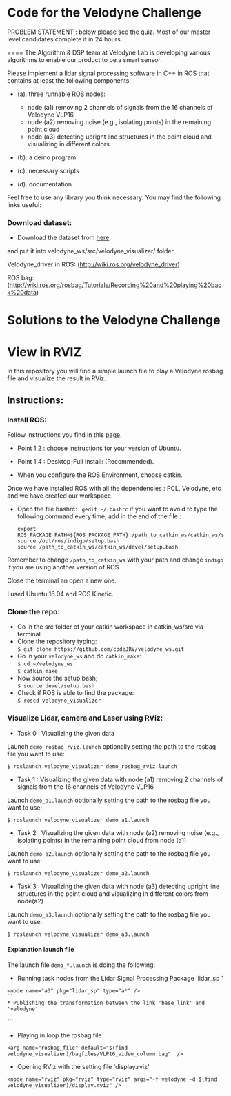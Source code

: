 # Code for the Velodyne Challenge

PROBLEM STATEMENT : below please see the quiz. Most of our master level candidates complete it in 24 hours.

====
The Algorithm & DSP team at Velodyne Lab is developing various algorithms to enable our product to be a smart sensor. 

Please implement a lidar signal processing software in C++ in ROS that contains at least the following components.
* (a). three runnable ROS nodes: 
  * node (a1) removing 2 channels of signals from the 16 channels of Velodyne VLP16 
  * node (a2) removing noise (e.g., isolating points) in the remaining point cloud 
  * node (a3) detecting upright line structures in the point cloud and visualizing in different colors
  
* (b). a demo program
* (c). necessary scripts
* (d). documentation

Feel free to use any library you think necessary. You may find the following links useful:

### Download dataset:
* Download the dataset from [here](https://velodyne-my.sharepoint.com/personal/ykim_velodyne_com/_layouts/15/guestaccess.aspx?docid=1bf125a78846d4bc8b99c05b8208f32cc&authkey=AZr5rkIbs6GziwT5oAoJBiA).

and put it into velodyne_ws/src/velodyne_visualizer/ folder

Velodyne_driver in ROS: (http://wiki.ros.org/velodyne_driver)
 
ROS bag: (http://wiki.ros.org/rosbag/Tutorials/Recording%20and%20playing%20back%20data)


# Solutions to the Velodyne Challenge

#  View in RVIZ

In this repository you will find a simple launch file to play a Velodyne rosbag file and visualize the result in RViz.

## Instructions:

### Install ROS:

Follow instructions you find in this <a href="http://wiki.ros.org/ROS/Installation" target="_parent">page</a>.

* Point 1.2 : choose instructions for your version of Ubuntu.

* Point 1.4 : Desktop-Full Install: (Recommended).

* When you configure the ROS Environment, choose catkin.


Once we have installed ROS with all the dependencies : PCL, Velodyne, etc and we have created our workspace.

* Open the file bashrc:
	` gedit ~/.bashrc`
if you want to avoid to type the following command every time, add in the end of the file :	
	
  ``` 
  export ROS_PACKAGE_PATH=${ROS_PACKAGE_PATH}:/path_to_catkin_ws/catkin_ws/src
  source /opt/ros/indigo/setup.bash
  source /path_to_catkin_ws/catkin_ws/devel/setup.bash
  ```
Remember to change `/path_to_catkin_ws` with your path and change `indigo` if you are using another version of ROS.

Close the terminal an open a new one.

I used Ubuntu 16.04 and ROS Kinetic.

### Clone the repo:
* Go in the src folder of your catkin workspace in catkin_ws/src via terminal   
* Clone the repository typing:   
  `$ git clone https://github.com/codeJRV/velodyne_ws.git`   
* Go in your `velodyne_ws` and do `catkin_make`:   
  `$ cd ~/velodyne_ws`   
  `$ catkin_make`   
* Now source the setup.bash;   
  `$ source devel/setup.bash`   
* Check if ROS is able to find the package:  
  `$ roscd velodyne_visualizer`  


### Visualize Lidar, camera and Laser using RViz:

* Task 0 : Visualizing the given data 

Launch `demo_rosbag_rviz.launch` optionally setting the path to the rosbag file you want to use:   
 ```
 $ roslaunch velodyne_visualizer demo_rosbag_rviz.launch
 ```
 
* Task 1 : Visualizing the given data with node (a1) removing 2 channels of signals from the 16 channels of Velodyne VLP16 
 
 Launch `demo_a1.launch` optionally setting the path to the rosbag file you want to use:   
 ```
 $ roslaunch velodyne_visualizer demo_a1.launch
 
 ```
 * Task 2 : Visualizing the given data with node (a2) removing noise (e.g., isolating points) in the remaining point cloud from node (a1)
 
 Launch `demo_a2.launch` optionally setting the path to the rosbag file you want to use:   
 ```
 $ roslaunch velodyne_visualizer demo_a2.launch
 ```
 
 * Task 3 : Visualizing the given data with node (a3) detecting upright line structures in the point cloud and visualizing in different colors from node(a2)
 
 Launch `demo_a3.launch` optionally setting the path to the rosbag file you want to use:   
 ```
 $ roslaunch velodyne_visualizer demo_a3.launch
 ```

 
#### Explanation launch file
The launch file `demo_*.launch` is doing the following:

 * Running task nodes from the Lidar Signal Processing Package 'lidar_sp '   
```
<node name="a3" pkg="lidar_sp" type="a*" />
``
* Publishing the transformation between the link 'base_link' and 'velodyne'    
```
<node pkg="tf2_ros" type="static_transform_publisher" name="link1_broadcaster" args="1.9 0 1.6 0 0 0 1 base_link velodyne" />
```

* Playing in loop the rosbag file   
```
<arg name="rosbag_file" default="$(find velodyne_visualizer)/bagfiles/VLP16_video_column.bag"  />

```

* Opening RViz with the setting file 'display.rviz'   
```
<node name="rviz" pkg="rviz" type="rviz" args="-f velodyne -d $(find velodyne_visualizer)/display.rviz" />
```

